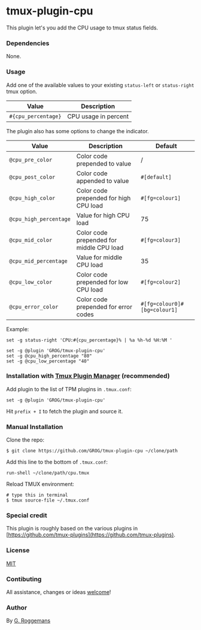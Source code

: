 # tmux-plugin-cpu

This plugin let's you add the CPU usage to tmux status fields.


### Dependencies

None.


### Usage

Add one of the available values to your existing `status-left` or
`status-right` tmux option.

| Value | Description |
|-------|-------------|
| `#{cpu_percentage}` | CPU usage in percent |

The plugin also has some options to change the indicator.

| Value | Description | Default |
|-------|-------------|---------|
| `@cpu_pre_color` | Color code prepended to value | / |
| `@cpu_post_color` | Color code appended to value | `#[default]` |
| `@cpu_high_color` | Color code prepended for high CPU load | `#[fg=colour1]` |
| `@cpu_high_percentage` | Value for high CPU load |  75 |
| `@cpu_mid_color` | Color code prepended for middle CPU load | `#[fg=colour3]` |
| `@cpu_mid_percentage` | Value for middle CPU load |  35 |
| `@cpu_low_color` | Color code prepended for low CPU load | `#[fg=colour2]` |
| `@cpu_error_color` | Color code prepended for error codes | `#[fg=colour0]#[bg=colour1]` |

Example:

    set -g status-right 'CPU:#{cpu_percentage}% | %a %h-%d %H:%M '

    set -g @plugin 'GROG/tmux-plugin-cpu'
    set -g @cpu_high_percentage "80"
    set -g @cpu_low_percentage "40"


### Installation with [Tmux Plugin Manager](https://github.com/tmux-plugins/tpm) (recommended)

Add plugin to the list of TPM plugins in `.tmux.conf`:

    set -g @plugin 'GROG/tmux-plugin-cpu'

Hit `prefix + I` to fetch the plugin and source it.


### Manual Installation

Clone the repo:

    $ git clone https://github.com/GROG/tmux-plugin-cpu ~/clone/path

Add this line to the bottom of `.tmux.conf`:

    run-shell ~/clone/path/cpu.tmux

Reload TMUX environment:

    # type this in terminal
    $ tmux source-file ~/.tmux.conf


### Special credit

This plugin is roughly based on the various plugins in
[https://github.com/tmux-plugins](https://github.com/tmux-plugins).


### License

[MIT](LICENSE)


### Contibuting

All assistance, changes or ideas
[welcome](https://github.com/GROG/tmux-plugin-cpu/issues)!


### Author

By [G. Roggemans](https://github.com/groggemans)
